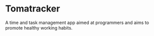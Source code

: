 # Tomatracker
A time and task management app aimed at programmers and aims to promote healthy working habits.
